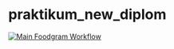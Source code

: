 # praktikum_new_diplom
[![Main Foodgram Workflow](https://github.com/gratefultolord/foodgram-project-react/actions/workflows/main.yml/badge.svg)](https://github.com/gratefultolord/foodgram-project-react/actions/workflows/main.yml)
